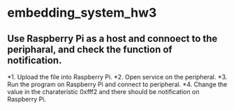 # embedding_system_hw3
Use Raspberry Pi as a host and connoect to the peripharal, and check the function of notification.
-------------------------------------------
*1. Upload the file into Raspberry Pi.
*2. Open service on the peripheral.
*3. Run the program on Raspberry Pi and connect to peripheral.
*4. Change the value in the charateristic 0xfff2 and there should be notification on Raspberry Pi.
